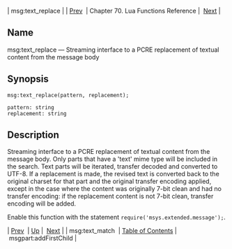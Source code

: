 | msg:text_replace |
| [Prev](lua.ref.msg_text_match)  | Chapter 70. Lua Functions Reference |  [Next](lua.ref.msgpart_addFirstChild) |

<a name="lua.ref.msg_text_replace"></a>
## Name

msg:text_replace — Streaming interface to a PCRE replacement of textual content from the message body

<a name="idp17001888"></a>
## Synopsis

`msg:text_replace(pattern, replacement);`

```
pattern: string
replacement: string
```
<a name="idp17004832"></a>
## Description

Streaming interface to a PCRE replacement of textual content from the message body. Only parts that have a 'text' mime type will be included in the search. Text parts will be iterated, transfer decoded and converted to UTF-8\. If a replacement is made, the revised text is converted back to the original charset for that part and the original transfer encoding applied, except in the case where the content was originally 7-bit clean and had no transfer encoding: if the replacement content is not 7-bit clean, transfer encoding will be added.

Enable this function with the statement `require('msys.extended.message');`.

| [Prev](lua.ref.msg_text_match)  | [Up](lua.function.details) |  [Next](lua.ref.msgpart_addFirstChild) |
| msg:text_match  | [Table of Contents](index) |  msgpart:addFirstChild |

